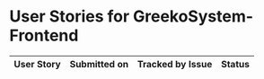 # User Stories for GreekoSystem-Frontend

| User Story | Submitted on | Tracked by Issue | Status |
|------------|--------------|------------------|--------|
